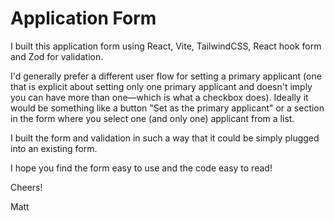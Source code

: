 # Application Form

I built this application form using React, Vite, TailwindCSS, React hook form and Zod for validation. 

I'd generally prefer a different user flow for setting a primary applicant (one that is explicit about setting only one primary applicant and doesn't imply you can have more than one—which is what a checkbox does).
Ideally it would be something like a button "Set as the primary applicant" or a section in the form where you select one (and only one) applicant from a list.

I built the form and validation in such a way that it could be simply plugged into an existing form.

I hope you find the form easy to use and the code easy to read! 


Cheers!

Matt

